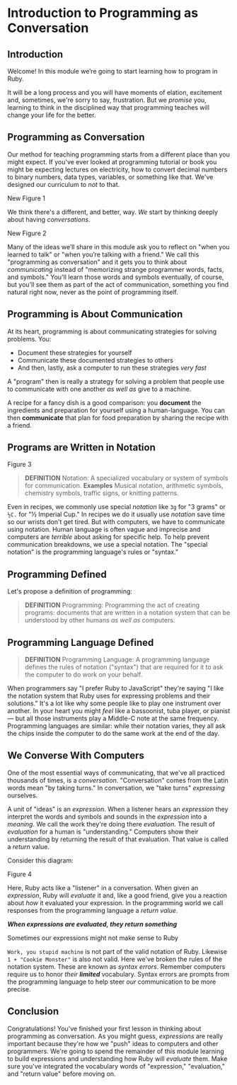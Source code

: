 # Introduction to Programming as Conversation

## Introduction

Welcome! In this module we’re going to start learning how to program in Ruby.

It will be a long process and you will have moments of elation, excitement and,
sometimes, we're sorry to say, frustration. But we _promise_ you, learning to
think in the disciplined way that programming teaches will change your life for
the better.

## Programming as Conversation

Our method for teaching programming starts from a different place than you
might expect. If you've ever looked at programming tutorial or book you might
be expecting lectures on electricity, how to convert decimal numbers to binary
numbers, data types, variables, or something like that. We've designed our
curriculum to _not_ to that.

New Figure 1

We think there's a different, and better, way. _We_ start by thinking deeply
about having _conversations_.

New Figure 2

Many of the ideas we’ll share in this module ask you to reflect on "when you
learned to talk" or "when you’re talking with a friend." We call this
"programming as conversation" and it gets you to think about _communicating_
instead of "memorizing strange programmer words, facts, and symbols." You'll
learn those words and symbols eventually, of course, but you'll see them as
part of the act of communication, something you find natural right now, never
as the point of programming itself.

## Programming is About Communication

At its heart, programming is about communicating strategies for solving
problems. You:

* Document these strategies for yourself
* Communicate these documented strategies to others
* And then, lastly, ask a computer to run these strategies _very fast_

A "program" then is really a strategy for solving a problem that people use to
communicate with one another _as well as_ give to a machine.

A recipe for a fancy dish is a good comparison: you **document** the
ingredients and preparation for yourself using a human-language. You can then
**communicate** that plan for food preparation by sharing the recipe with a
friend.

## Programs are Written in Notation

Figure 3

> **DEFINITION** Notation: A specialized vocabulary or system of symbols for
> communication. **Examples** Musical notation, arithmetic symbols, chemistry
> symbols, traffic signs, or knitting patterns.

Even in recipes, we commonly use special _notation_ like `3g` for "3 grams" or
`½C.` for "½ Imperial Cup." In recipes we do it usually use _notation_ save
time so our wrists don't get tired. But with computers, we have to communicate
using notation. Human language is often vague and imprecise and computers are
_terrible_ about asking for specific help. To help prevent communication
breakdowns, we use a special notation. The "special notation" is the
programming language's rules or "syntax."

## Programming Defined

Let's propose a definition of programming:

> **DEFINITION** Programming: Programming the act of creating programs:
> documents that are written in a notation system that can be understood by
> other humans _as well as_ computers.

## Programming Language Defined

> **DEFINITION** Programming Language: A programming language defines the rules
> of notation ("syntax") that are required for it to ask the computer to do
> work on your behalf.

When programmers say "I prefer Ruby to JavaScript" they're saying "I like the
notation system that Ruby uses for expressing problems and their solutions."
It's a lot like why some people like to play one instrument over another. In
your heart you might _feel_ like a bassoonist, tuba player, or pianist &mdash;
but all those instruments play a Middle-C note at the same frequency.
Programming languages are similar: while their notation varies, they all ask
the chips inside the computer to do the same work at the end of the day.

## We Converse With Computers

One of the most essential ways of communicating, that we've all practiced
thousands of times, is a _conversation_.  "Conversation" comes from the Latin
words mean "by taking turns." In conversation, we "take turns" _expressing_
ourselves.

A unit of "ideas" is an _expression_. When a listener hears an _expression_
they interpret the words and symbols and sounds in the _expression_ into a
_meaning_. We call the work they're doing there _evaluation_. The result of
_evaluation_ for a human is "understanding." Computers show their understanding
by returning the result of that evaluation. That value is called a _return_
value.

Consider this diagram:

Figure 4

Here, Ruby acts like a "listener" in a conversation. When given an
_expression_, Ruby will _evaluate_ it and, like a good friend, give you a
reaction about _how_ it evaluated your expression. In the programming world we
call responses from the programming language a _return value_.

***When expressions are evaluated, they return something***

Sometimes our expressions might not make sense to Ruby

`Work, you stupid machine` is not part of the valid notation of Ruby. Likewise
`1 + "Cookie Monster"` is also not valid. Here we've broken the rules of the
notation system. These are known as _syntax errors_. Remember computers require
us to honor _their_ ***limited*** vocabulary. Syntax errors are prompts from
the programming language to help steer _our_ communication to be more precise.

## Conclusion

Congratulations! You've finished your first lesson in thinking about
programming as conversation. As you might guess, _expressions_ are really
important because they're how we "push" ideas to computers and other
programmers. We're going to spend the remainder of this module learning to
build expressions and understanding how Ruby will _evaluate_ them. Make sure
you've integrated the vocabulary words of "expression," "evaluation," and
"return value" before moving on.
